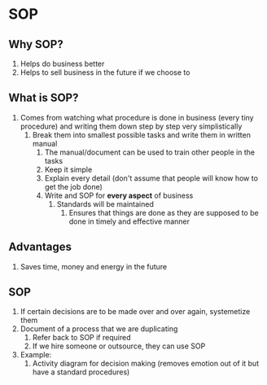 # SOP #
## Why SOP? ##
1. Helps do business better
2. Helps to sell business in the future if we choose to

## What is SOP? ##
1. Comes from watching what procedure is done in business (every tiny procedure) and writing them down step by step very simplistically
	1. Break them into smallest possible tasks and write them in written manual
		1. The manual/document can be used to train other people in the tasks
		2. Keep it simple
		3. Explain every detail (don't assume that people will know how to get the job done)
		4. Write and SOP for **every aspect** of business
			1. Standards will be maintained
				1. Ensures that things are done as they are supposed to be done in timely and effective manner

## Advantages ##
1. Saves time, money and energy in the future

## SOP ##
1. If certain decisions are to be made over and over again, systemetize them
2. Document of a process that we are duplicating
	1. Refer back to SOP if required
	2. If we hire someone or outsource, they can use SOP
3. Example:
	1. Activity diagram for decision making (removes emotion out of it but have a standard procedures)
